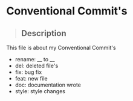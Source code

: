 # Conventional Commit's
>## Description

This file is about my Conventional Commit's

* rename:  __ to __
* del: deleted file's
* fix: bug fix 
* feat: new file
* doc: documentation wrote
* style: style changes 